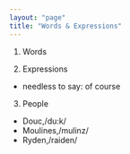 ```yaml
---
layout: "page"
title: "Words & Expressions"
---
```

1. Words

2. Expressions
- needless to say: of course

3. People
- Douc,/du:k/
- Moulines,/mulinz/
- Ryden,/raiden/

